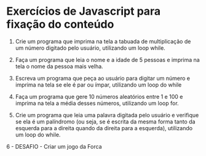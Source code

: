 # Exercícios de Javascript para fixação do conteúdo

1. Crie um programa que imprima na tela a tabuada de multiplicação 
de um número digitado pelo usuário, utilizando um loop while.

2. Faça um programa que leia o nome e a idade de 5 pessoas e imprima na
tela o nome da pessoa mais velha.

3. Escreva um programa que peça ao usuário para digitar um número e 
imprima na tela se ele é par ou ímpar, utilizando um loop do while

4. Faça um programa que gere 10 números aleatórios entre 1 e 100 e 
imprima na tela a média desses números, utilizando um loop for.

5. Crie um programa que leia uma palavra digitada pelo usuário e verifique
se ela é um palíndromo (ou seja, se é escrita da mesma forma tanto da 
esquerda para a direita quando da direita para a esquerda), utilizando um loop do while.

6 - DESAFIO - Criar um jogo da Forca
